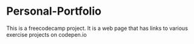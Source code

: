 # Personal-Portfolio
This is a freecodecamp project. It is a web page that has links to various exercise projects on codepen.io
